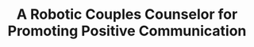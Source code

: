 ---
name: "A Robotic Couples Counselor For Promoting"
title: "A Robotic Couples Counselor for Promoting Positive Communication"
project: "Couples Counseler Robot"
event: "IEEE International Symposium on Robot and Human Interactive Communication (RO-MAN)"
authors:
- name: "Utami, D."
- name: "Bickmore, T."
- name: "Kruger, L."
year: 2017
resources:
- name: "RO-MAN17"
  src: "RO-MAN17.pdf"
external_url: null
draft: false
---